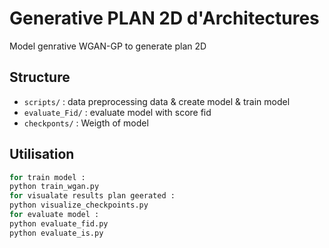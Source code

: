 # Generative PLAN 2D d'Architectures

Model genrative WGAN-GP to generate plan 2D  

## Structure
- `scripts/` : data preprocessing data & create model & train model
- `evaluate_Fid/` : evaluate model with score fid
- `checkponts/` : Weigth of model

## Utilisation
```bash
for train model :
python train_wgan.py
for visualate results plan geerated :
python visualize_checkpoints.py
for evaluate model :
python evaluate_fid.py
python evaluate_is.py
